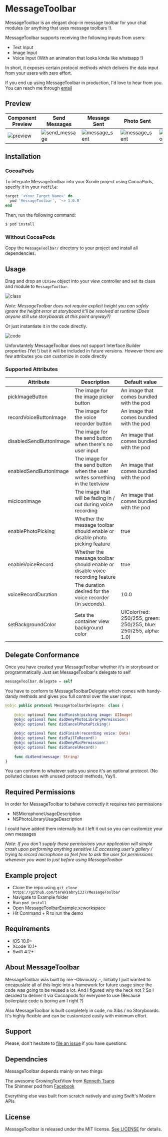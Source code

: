 # MessageToolbar

MessageToolbar is an elegant drop-in message toolbar for your chat modules (or anything that uses message toolbars !).

MessageToolbar supports receiving the following inputs from users:

* Text Input
* Image Input
* Voice Input (With an animation that looks kinda like whatsapp !)

In short, it exposes certain protocol methods which delivers the data input from your users with zero effort.

If you end up using MessageToolbar in production, I'd love to hear from you. You can reach me through [email](mailto:tareksabry444@outlook.com)

## Preview
| Component Preview | Send Messages | Message Sent | Photo Sent | Voice Record |
| --- | --- | --- | --- | --- |
| ![preview](media/preview.png) | ![send_message](media/send_message.png) | ![message_sent](media/message_sent.png) | ![message_sent](media/photo_sent.png) | ![voice_record](media/voice_record.png) |

## Installation

### CocoaPods

To integrate MessageToolbar into your Xcode project using CocoaPods, specify it in your `Podfile`:

```ruby
target '<Your Target Name>' do
  pod 'MessageToolbar', '~> 1.0.0'
end
```

Then, run the following command:

```bash
$ pod install
```

### Without CocoaPods

Copy the `MessageToolbar/` directory to your project and install all dependencies.

## Usage

Drag and drop an `UIView` object into your view controller and set its class and module to `MessageToolbar`.

![class](media/subclass.png)

_Note: MessageToolbar does not require explicit height you can safely ignore the height error at storyboard it'll be resolved at runtime (Does anyone still use storyboards at this point anyway?)_

Or just instantiate it in the code directly.

![code](media/code.png)

Unforutantely MessageToolbar does not support Interface Builder properties (Yet !) but it will be included in future versions. However there are few attributes you can customize in code directly

### Supported Attributes

| Attribute        | Description      | Default value  |
| ------------- |-------------| -----|
| pickImageButton      | The image for the image picker button     | An image that comes bundled with the pod |
| recordVoiceButtonImage     | The image for the voice recorder button     | An image that comes bundled with the pod |
| disabledSendButtonImage      | The image for the send button when there's no user input     | An image that comes bundled with the pod |
| enabledSendButtonImage     | The image for the send button when the user writes something in the textview     | An image that comes bundled with the pod |
| micIconImage      | The image that will be fading in / out during voice recording    | An image that comes bundled with the pod |
| enablePhotoPicking      | Whether the message toolbar should enable or disable photo picking feature     | true |
| enableVoiceRecord      | Whether the message toolbar should enable or disable voice recording feature     | true |
| voiceRecordDuration      | The duration desired for the voice recorder (in seconds).     | 10.0 |
| setBackgroundColor      | Sets the container view background color     | UIColor(red: 250/255, green: 250/255, blue: 250/255, alpha: 1.0) |

## Delegate Conformance

Once you have created your MessageToolbar whether it's in storyboard or programmatically 
Just set MessageToolbar's delegate to self

```Swift
messageToolbar.delegate = self
```

You have to conform to MessageToolbarDelegate which comes with handy-dandy methods and gives you full control over the user input.

```Swift
@objc public protocol MessageToolbarDelegate: class {
    
    @objc optional func didFinish(picking image: UIImage)
    @objc optional func didDenyPhotoLibraryPermission()
    @objc optional func didCancelPhotoPicking()
    
    @objc optional func didFinish(recording voice: Data)
    @objc optional func didFailToRecord()
    @objc optional func didDenyMicPermission()
    @objc optional func didCancelRecord()
    
    func didSend(message: String)
}
```

You can conform to whatever suits you since it's an optional protocol. (No polluted classes with unused protocol methods, Yay!).

## Required Permissions

In order for MessageToolbar to behave correctly it requires two permissions

* NSMicrophoneUsageDescription
* NSPhotoLibraryUsageDescription

I could have added them internally but I left it out so you can customize your own messages

_Note: If you don't supply these permissions your application will simple crash upon performing anything sensitive I.E accessing user's gallery / trying to record microphone so feel free to ask the user for permissions whenever you want to just before using MessageToolbar_

## **Example project**
  * Clone the repo using `git clone https://github.com/tareksabry1337/MessageToolbar`
  * Navigate to Example folder
  * Run `pod install`
  * Open MessageToolbarExample.xcworkspace
  * Hit Command + R to run the demo

## Requirements

* iOS 10.0+
* Xcode 10.1+
* Swift 4.2+

## About MessageToolbar

MessageToolbar was built by me -Obviously..-, Initially I just wanted to encapuslate all of this logic into a framework for future usage since the code was going to be reused a lot. And I figured why the heck not ? So I decided to deliver it via Cocoapods for everyone to use (Because boilerplate code is boring am I right ?)

Also MessageToolbar is built completely in code, no Xibs / no Storyboards. It's highly flexible and can be customized easily with minimum effort.


## Support

Please, don't hesitate to [file an
issue](https://github.com/tareksabry1337/MessageToolbar/issues/new) if you have questions.


## Dependncies
MessageToolbar depends mainly on two things

The awesome GrowingTextView from [Kenneth Tsang][GrowingTextView]<br>
The Shimmer pod from [Facebook][Shimmer]

[GrowingTextView]:            https://github.com/KennethTsang/GrowingTextView
[Shimmer]:            https://github.com/facebook/Shimmer

Everything else was built from scratch natively and using Swift's Modern APIs

## License

MessageToolbar is released under the MIT license. [See LICENSE](https://github.com/tareksabry1337/MessageToolbar/blob/master/LICENSE) for details.
